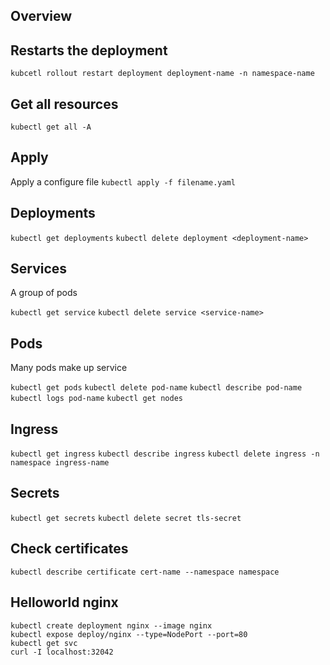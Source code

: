 ## Overview

## Restarts the deployment
`kubcetl rollout restart deployment deployment-name -n namespace-name`

## Get all resources
`kubectl get all -A`

## Apply
Apply a configure file
`kubectl apply -f filename.yaml`

## Deployments
`kubectl get deployments`
`kubectl delete deployment <deployment-name>`

## Services
A group of pods

`kubectl get service`
`kubectl delete service <service-name>`

## Pods
Many pods make up service

`kubectl get pods`
`kubectl delete pod-name`
`kubectl describe pod-name`
`kubectl logs pod-name`
`kubectl get nodes`

## Ingress
`kubectl get ingress`
`kubectl describe ingress`
`kubectl delete ingress -n namespace ingress-name`

## Secrets
`kubectl get secrets`
`kubectl delete secret tls-secret`

## Check certificates
`kubectl describe certificate cert-name --namespace namespace`

## Helloworld nginx
```
kubectl create deployment nginx --image nginx
kubectl expose deploy/nginx --type=NodePort --port=80
kubectl get svc
curl -I localhost:32042
```
